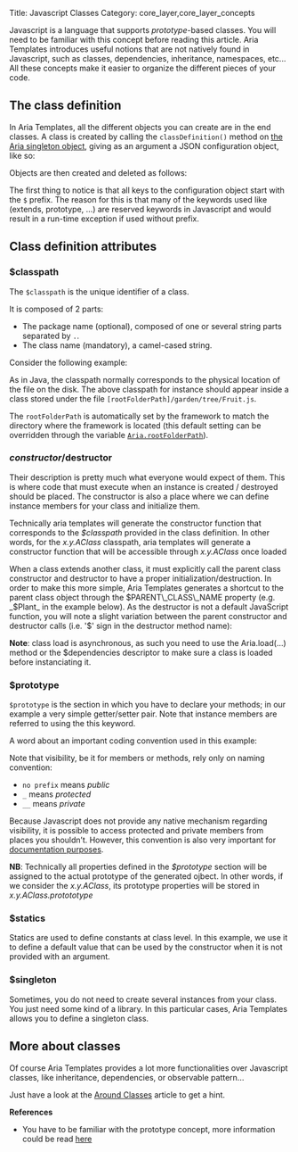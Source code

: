 Title: Javascript Classes
Category: core_layer,core_layer_concepts



Javascript is a language that supports _prototype_-based classes. You will need to be familiar with this concept before reading this article.
Aria Templates introduces useful notions that are not natively found in Javascript, such as classes, dependencies, inheritance, namespaces, etc...
All these concepts make it easier to organize the different pieces of your code.

## The class definition

In Aria Templates, all the different objects you can create are in the end classes. A class is created by calling the `classDefinition()` method on [the Aria singleton object](the_aria_singleton#classdefinition), giving as an argument a JSON configuration object, like so:


<script src='http://snippets.ariatemplates.com/snippets/github.com/ariatemplates/documentation-code/%VERSION%/snippets/core/classes/Fruit.js'></script>

Objects are then created and deleted as follows:

<script src='http://snippets.ariatemplates.com/snippets/github.com/ariatemplates/documentation-code/%VERSION%/snippets/core/classes/FruitUsage.js?outdent=true&tag=execute'></script>

The first thing to notice is that all keys to the configuration object start with the `$` prefix. The reason for this is that many of the keywords used like (extends, prototype, ...) are reserved keywords in Javascript and would result in a run-time exception if used without prefix.

## Class definition attributes

### $classpath

The `$classpath` is the unique identifier of a class.

It is composed of 2 parts:


* The package name (optional), composed of one or several string parts separated by `.`.
* The class name (mandatory), a camel-cased string.

Consider the following example:

<script src='http://snippets.ariatemplates.com/snippets/github.com/ariatemplates/documentation-code/%VERSION%/snippets/core/classes/Fruit.js?tag=stub&lang=javascript'></script>

As in Java, the classpath normally corresponds to the physical location of the file on the disk. The above classpath for instance should appear inside a class stored under the file `[rootFolderPath]/garden/tree/Fruit.js`.

The `rootFolderPath` is automatically set by the framework to match the directory where the framework is located (this default setting can be overridden through the variable [`Aria.rootFolderPath`](the_aria_singleton#rootfolderpath)).

### $constructor/$destructor

Their description is pretty much what everyone would expect of them.  This is where code that must execute when an instance is created / destroyed should be placed.  The constructor is also a place where we can define instance members for your class and initialize them.

Technically aria templates will generate the constructor function that corresponds to the _$classpath_ provided in the class definition. In other words, for the _x.y.AClass_ classpath, aria templates will generate a constructor function that will be accessible through _x.y.AClass_ once loaded

When a class extends another class, it must explicitly call the parent class constructor and destructor to have a proper initialization/destruction. In order to make this more simple, Aria Templates generates a shortcut to the parent class object through the $PARENT\_CLASS\_NAME property (e.g. _$Plant_ in the example below). As the destructor is not a default JavaScript function, you will note a slight variation between the parent constructor and destructor calls (i.e. '$' sign in the destructor method name):


<script src='http://snippets.ariatemplates.com/snippets/github.com/ariatemplates/documentation-code/%VERSION%/snippets/core/classes/Vegetable.js?lang=javascript&outdent=true'></script>

**Note**: class load is asynchronous, as such you need to use the Aria.load(...) method or the $dependencies descriptor to make sure a class is loaded before instanciating it.

### $prototype

`$prototype` is the section in which you have to declare your methods; in our example a very simple getter/setter pair.  Note that instance members are referred to using the this keyword.

A word about an important coding convention used in this example:

Note that visibility, be it for members or methods, rely only on naming convention:

* `no prefix` means _public_
* `_` means _protected_
* `__` means _private_

Because Javascript does not provide any native mechanism regarding visibility, it is possible to access protected and private members from places you shouldn’t.  However, this convention is also very important for [documentation purposes](writing_documentation).

**NB**: Technically all properties defined in the _$prototype_ section will be assigned to the actual prototype of the generated ojbect. In other words, if we consider the _x.y.AClass_, its prototype properties will be stored in _x.y.AClass.protototype_

### $statics

Statics are used to define constants at class level.  In this example, we use it to define a default value that can be used by the constructor when it is not provided with an argument.

<script src='http://snippets.ariatemplates.com/snippets/github.com/ariatemplates/documentation-code/%VERSION%/snippets/core/classes/Vehicle.js?lang=javascript&outdent=true'></script>

### $singleton

Sometimes, you do not need to create several instances from your class. You just need some kind of a library.
In this particular cases, Aria Templates allows you to define a singleton class.

<script src='http://snippets.ariatemplates.com/snippets/github.com/ariatemplates/documentation-code/%VERSION%/snippets/core/classes/MyLogger.js?lang=javascript&outdent=true'></script>

## More about classes

Of course Aria Templates provides a lot more functionalities over Javascript classes, like inheritance, dependencies, or observable pattern...

Just have a look at the [Around Classes](around_classes) article to get a hint.

**References**

* You have to be familiar with the prototype concept, more information could be read [here](http://javascript.crockford.com/prototypal.html)

